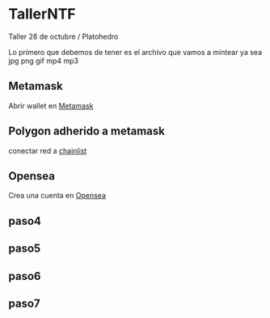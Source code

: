 # TallerNTF
Taller 28 de octubre / Platohedro 

Lo primero que debemos de tener es el archivo que vamos a mintear ya sea jpg png gif mp4 mp3 

## Metamask 


Abrir wallet en [Metamask](https://metamask.io/)  




## Polygon adherido a metamask

 conectar red a [chainlist](https://chainlist.org/) 


## Opensea

Crea una cuenta en [Opensea](https://opensea.io/)





## paso4


## paso5


## paso6


## paso7
